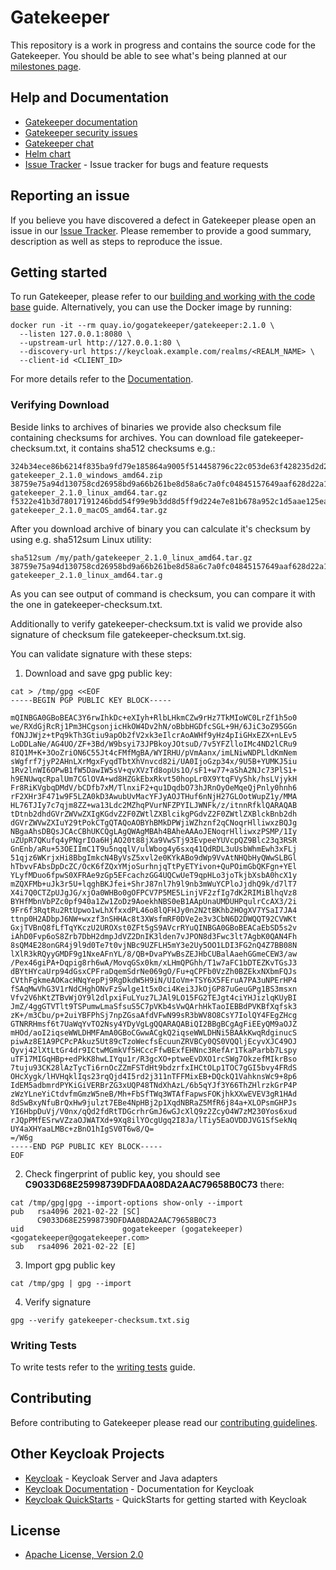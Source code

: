 
# Gatekeeper

This repository is a work in progress and contains the source code for the Gatekeeper. You should be able to see what's being planned at our [milestones page](https://github.com/gogatekeeper/gatekeeper/milestones).

## Help and Documentation

* [Gatekeeper documentation](docs/user-guide.md)
* [Gatekeeper security issues](SECURITY.md)
* [Gatekeeper chat](https://discord.com/invite/zRqVXXTMCv)
* [Helm chart](https://github.com/gogatekeeper/helm-gogatekeeper)
* [Issue Tracker](https://github.com/gogatekeeper/gatekeeper/issues) - Issue tracker for bugs and feature requests

## Reporting an issue

If you believe you have discovered a defect in Gatekeeper please open an issue in our [Issue Tracker](https://github.com/gogatekeeper/gatekeeper/issues).
Please remember to provide a good summary, description as well as steps to reproduce the issue.

## Getting started

To run Gatekeeper, please refer to our [building and working with the code base](docs/building.md) guide. Alternatively, you can use the Docker image by running:

    docker run -it --rm quay.io/gogatekeeper/gatekeeper:2.1.0 \
      --listen 127.0.0.1:8080 \
      --upstream-url http://127.0.0.1:80 \
      --discovery-url https://keycloak.example.com/realms/<REALM_NAME> \
      --client-id <CLIENT_ID>

For more details refer to the [Documentation](docs/user-guide.md).


### Verifying Download

Beside links to archives of binaries we provide also checksum file containing checksums
for archives. You can download file gatekeeper-checksum.txt, it contains sha512 checksums e.g.:

```
324b34ece86b6214f835ba9fd79e185864a9005f514458796c22c053de63f428235d2d2a04864065a49c090ad81d2daeb45546544fdd9531a8dea1a43145b8f0  gatekeeper_2.1.0_windows_amd64.zip
38759e75a94d130758cd26958bd9a66b261be8d58a6c7a0fc04845157649aaf628d22a115c95285b405f8e4d6afa8bd78ca8677d1304faf06db93a0cbbc831a6  gatekeeper_2.1.0_linux_amd64.tar.gz
f5322e41b3d78017191246bdd54f99e9b3dd8d5ff9d224e7e81b678a952c1d5aae125ea4c251928969b0a0ea0dc59724308c918993c8227f384f61896f58cbd0  gatekeeper_2.1.0_macOS_amd64.tar.gz
```

After you download archive of binary you can calculate it's checksum by using e.g. sha512sum Linux utility:

```
sha512sum /my/path/gatekeeper_2.1.0_linux_amd64.tar.gz
38759e75a94d130758cd26958bd9a66b261be8d58a6c7a0fc04845157649aaf628d22a115c95285b405f8e4d6afa8bd78ca8677d1304faf06db93a0cbbc831a6  gatekeeper_2.1.0_linux_amd64.tar.g
```

As you can see output of command is checksum, you can compare it with the one in gatekeeper-checksum.txt.

Additionally to verify gatekeeper-checksum.txt is valid we provide also signature of checksum file gatekeeper-checksum.txt.sig.

You can validate signature with these steps:

1. Download and save gpg public key:

```
cat > /tmp/gpg <<EOF
-----BEGIN PGP PUBLIC KEY BLOCK-----                                                                                                                                                                                                                                           

mQINBGA0GBoBEAC3Y6rwIhkDc+eXIyh+RlbLHkmCZw9rHz7TkMIoWC0LrZf1h5o0                                                                                                                                                                                                               
we/RXdGjRcRj1Pm3HCgsonjicHkOW4Dv2hN/oBbbHGDfcSGL+9H/6JiC3oZ95GGn                                                                                                                                                                                                               
fONJJWjz+tPq9kTh3Gtiu9apOb2fV2xk3eIlcrAoAWHf9yHz4pIiGHxEZX+nLEv5                                                                                                                                                                                                               
LoDDLaNe/AG4UO/ZF+3Bd/W9bsyi73JPBkoyJOtsuD/7v5YFZlloIMc4ND2lCRu9                                                                                                                                                                                                               
8IQ1M+K+3OoZriON6C55Jt4cFMfMgBA/WYIRHU/pVmAanx/imLNiwNDPLldKmNem                                                                                                                                                                                                               
sWgfrf7jyP2AHnLXrMgxFyqdTbtXhVnvcd82i/UA0IjoGzp34x/9U5B+YUMKJ5iu                                                                                                                                                                                                               
1Rv2lnWI6OPwB1fW5DawIW5sV+qvXVzTd8opUs1O/sF1+w77+aShA2NJc73PlS1+                                                                                                                                                                                                               
h9ENUwqcRpalUm7CGlOVA+wd8HZGkEbxRkvt50hopLr0X9YtqFVyShk/hsLVjykH                                                                                                                                                                                                               
Fr8RiKVgbqDMdV/bCDfb7xM/TlnxiF2+qu1DqdbO73hJRnOyOeMqeQjPnly0hnh6                                                                                                                                                                                                               
rF2XHr3F471w9F5LZA0kD3AwubUvMacYFJyAOJTHuf6nNjH27GLOotWupZ1y/MMA                                                                                                                                                                                                               
HL76TJIy7c7qjm8ZZ+wa13Ldc2MZhqPVurNFZPYILJWNFk/z/itnnRfklQARAQAB                                                                                                                                                                                                               
tDtnb2dhdGVrZWVwZXIgKGdvZ2F0ZWtlZXBlcikgPGdvZ2F0ZWtlZXBlckBnb2dh                                                                                                                                                                                                               
dGVrZWVwZXIuY29tPokCTgQTAQoAOBYhBMkDPWjiWZhznf2qCNoqrHlliwxzBQJg                                                                                                                                                                                                               
NBgaAhsDBQsJCAcCBhUKCQgLAgQWAgMBAh4BAheAAAoJENoqrHlliwxzPSMP/1Iy                                                                                                                                                                                                               
uZUpR7QKufq4yPNgrIOa6HjAO20t88jXa9VwSTj93EvpeeYUVcpQZ9Blc23q3RSR                                                                                                                                                                                                               
GnEnb/aRu+53OEIImC1T9u5nqqlV/ulWbog4y6sxq41QdRDL3uUsbWhmEwh3xFLj                                                                                                                                                                                                               
51qjz6WKrjxHi8BbgImkcN4ByVsZ5xvl2e0KYkABo9dWp9VvAtNHQbHyQWwSLBGl                                             
hTbvvFAbsDpDcZC/OcK6fZQxYMjoSurhnjqTtPyETYivon+QuPOimGbQKFgn+YEl          
YLyfMDuo6fpwS0XFRAe9zGp5EFcachzGG4UQCwUeT9qpHLo3joTkjbXsbA0hcX1y               
mZQXFMb+uJk3r5U+lqghBKJfei+ShrJ87nl7h9l9nb3mWuYCPloJjdhQ9k/d7lT7
X4i7Q0CTZpUJgJG/xjOa0WHBo0gOFPCV7P5ME5LinjVF2zfIg7dK2RIMiBlhqVz8                                                                
BYHfMbnVbPZc0pf940a1Zw1ZoDz9AoekhNBS0eB1AApUnaUMDUHPqulrCcAX3/2i     
9Fr6f3RqtRu2RtUpwo1wLhXfxxdPL46o8lQFHJy0n2N2tBKhb2HOgXV7YSaI7JA4
ttnp0H2ADbpJ6NW+wxzf3nSHHAc8t3XWsfmRF0DVe2e3v3CbN6D2DWQQT92CVWKt
GxjTVBnQ8fLfTqYKczU2UROXst0ZFt5gS9AVcrRYuQINBGA0GBoBEACaEbSD5s2v          
iAhD0Fvp6oS8Zrb7DbH2dmpJdVZ2DnIK3lden7vJPON8d3Fwc3lt7AgbK0QAN4Fh                                 
8sQM4E28onGR4j9l9d0Te7t0vjNBc9UZFLH5mY3e2Uy5OO1LDI3FG2nQ4Z7BB08N     
lXlR3kRQyyGMDF9g1NxeAFnYL/8/QB+DvaPYwBsZEJHbCUBalAaehGGmeCEW3/aw
/Pex46giPA+Dqpig8rh6wA/MovqGSx0km/xLHmQPGhh/T1w7aFC1bDTEZKvTGsJ3                                    
dBYtHYcaUrp94dGsxCPFraDqemSdrNe069gO/Fu+qCPFb0VzZh0BZEkxNXbmFQJs
CVthFgkmeAOKacHNqYepPj9RgDkdW5H9iN/UIoVm+TSY6X5FEruA7PA3uNPErHP4                   
fSAqMwVhG3V1rNdCHghONvFzSwlge1t5x0ci4Kei3JkOjGP87uGeuGPg1BS3msxn
Vfv2V6hKtZTBvWjOY9l2dlpxiFuLYuz7LJAl9LO15FG2TEJgt4ciYHJizlqKUyBI
JmZ/4ggGTVTlt9TSPumwLmaSfsuS5C7pVKb4sVwQArhHkTaoIEBBdPVKBfXqfsk3
zK+/m3Cbu/p+2uiYBFPhSj7npZGsaAfdVFwN99sR3bWV8O8CsY7IolQY4FEgZHcg
GTNRRHmsf6t7UaWqYvTO2Nsy4YDyVgLgQQARAQABiQI2BBgBCgAgFiEEyQM9aOJZ
mHOd/aoI2iqseWWLDHMFAmA0GBoCGwwACgkQ2iqseWWLDHNi5BAAkKwqRdginucS
piwAz8E1A9PCPcPAkuz5Ut89cTzoWecfsEcuunZRVBCy0QS0VQQljEcyvXJC49OJ
Qyvj42lXtLtGr4dr9ICtwMGmkVf5HCccFfwBExfEHNnc3RefAr1TkaParbb7Lspy
uTF17MIGqHBp+edPkK8hwLIYqu1r/R3gcXO+ptweEvDXO1rcSWg7OkzefMIkrBso
7tuju93CK28lAzTycTi6rnOcZZmFSTdHt9bdzrfxIHCtOLp1TOC7gGI5bvy4FRdS
OHcXygk/lHVHqklIqs23rqQjd4I5rd2j311nTFFMixEB+DQckQ1VahknsWc9+8p6
IdEM5adbmrdPYKiGiVERBrZG3xUQP48TNdXhAzL/6b5qYJf3Y66ThZHlrzkGrP4P
zWzYLneYiCtdvfmGmzW5neB/Mh+FbSfTWq3WTAfFapwsFOKjhkXXwEVEV3gR1HAd
8dSwBxyNfuBrQxHw9julzt7EBe4NpHBj2p1XqdNBRaZ5MfR6j84a+XLOPsmGHPJs
YI6HbpDuVj/V0nx/qQd2fdRtTDGcrhrGmJ6wGJcXlQ9z2ZcyO4W7zM230Yos6xud
rJQpPMfESrwVZzaOJWATXd+9Xq8ilYOcgUgq2I8Ja/lTiy5EaOVDDJVG1SfSekNq
UY4aXHYaaLMBc+zBnO1hIgSV0T6w8/Q=
=/W6g                                                                                                                                      
-----END PGP PUBLIC KEY BLOCK-----
EOF
```

2. Check fingerprint of public key, you should see **C9033D68E25998739DFDAA08DA2AAC79658B0C73** there:

```
cat /tmp/gpg|gpg --import-options show-only --import
pub   rsa4096 2021-02-22 [SC]
      C9033D68E25998739DFDAA08DA2AAC79658B0C73
uid                      gogatekeeper (gogatekeeper) <gogatekeeper@gogatekeeper.com>
sub   rsa4096 2021-02-22 [E]

```

3. Import gpg public key

```
cat /tmp/gpg | gpg --import
```

4. Verify signature

```
gpg --verify gatekeeper-checksum.txt.sig
```

### Writing Tests

To write tests refer to the [writing tests](docs/tests-development.md) guide.

## Contributing

Before contributing to Gatekeeper please read our [contributing guidelines](CONTRIBUTING.md).

## Other Keycloak Projects

* [Keycloak](https://github.com/keycloak/keycloak) - Keycloak Server and Java adapters
* [Keycloak Documentation](https://github.com/keycloak/keycloak-documentation) - Documentation for Keycloak
* [Keycloak QuickStarts](https://github.com/keycloak/keycloak-quickstarts) - QuickStarts for getting started with Keycloak

## License

* [Apache License, Version 2.0](https://www.apache.org/licenses/LICENSE-2.0)
